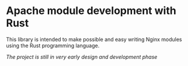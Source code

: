# Apache module development with Rust

This library is intended to make possible and easy writing Nginx modules using
the Rust programming language.

*The project is still in very early design and development phase*
